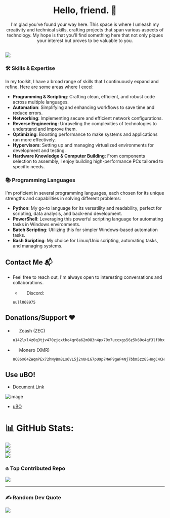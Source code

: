 <h1 align="center">Hello, friend. 👋</h1>

<p align="center">
  I'm glad you've found your way here. This space is where I unleash my creativity and technical skills, crafting projects that span various aspects of technology. My hope is that you'll find something here that not only piques your interest but proves to be valuable to you.
</p>

[![](https://visitcount.itsvg.in/api?id=Scrut1ny&icon=0&color=0)](https://visitcount.itsvg.in)
---

### 🛠️ Skills & Expertise
In my toolkit, I have a broad range of skills that I continuously expand and refine. Here are some areas where I excel:

- **Programming & Scripting**: Crafting clean, efficient, and robust code across multiple languages.
- **Automation**: Simplifying and enhancing workflows to save time and reduce errors.
- **Networking**: Implementing secure and efficient network configurations.
- **Reverse Engineering**: Unraveling the complexities of technologies to understand and improve them.
- **Optimizing**: Boosting performance to make systems and applications run more effectively.
- **Hypervisors**: Setting up and managing virtualized environments for development and testing.
- **Hardware Knowledge & Computer Building**: From components selection to assembly, I enjoy building high-performance PCs tailored to specific needs.

### 📚 Programming Languages
I'm proficient in several programming languages, each chosen for its unique strengths and capabilities in solving different problems:

- **Python**: My go-to language for its versatility and readability, perfect for scripting, data analysis, and back-end development.
- **PowerShell**: Leveraging this powerful scripting language for automating tasks in Windows environments.
- **Batch Scripting**: Utilizing this for simpler Windows-based automation tasks.
- **Bash Scripting**: My choice for Linux/Unix scripting, automating tasks, and managing systems.

## Contact Me 📬
  * Feel free to reach out, I'm always open to interesting conversations and collaborations.

    * <img src="https://external-content.duckduckgo.com/ip3/discord.com.ico" width="16" height="16">  Discord:
    ```
    null068975
    ```

## Donations/Support ❤️
  * <img src="https://external-content.duckduckgo.com/ip3/z.cash.ico" width="16" height="16">  Zcash (ZEC)
    ```
    u142lxl4z0q3tjv470zjcxtkc4qr8a62m083n4px70x7uccxgs56z5k60c4qf3lf0hxm67e0emyqzaafcnqv8afyjr2jj2vppl8qtf4f8wljxqwumn3eswcxc99e8mzsfclh4a76wtwylvhys2sqqqjaq37puj64zkp5l2zhhytnrn98v3wjdkegjwzd697s8vtxw5se20x3rzux9tev3
    ```
  * <img src="https://external-content.duckduckgo.com/ip3/www.getmonero.org.ico" width="16" height="16">  Monero (XMR)
    ```
    8C86X64ZWqmPEx72hNyBm8Ls6VL5j2nUH1G7pU9p7MAF9gWP4Nj7bbm5zz8SHngC4CHArmKY4BdVnKcoDH6dT8mw7kL2u9S
    ```

## Use uBO!
- [Document Link](https://www.ic3.gov/Media/Y2022/PSA221221)

![image](https://github.com/Scrut1ny/Scrut1ny/assets/53458032/508e97fa-7470-40fb-a335-a7e0a69c6b4a)

- [uBO](https://ublockorigin.com/)

# 📊 GitHub Stats:
![](https://github-readme-stats.vercel.app/api?username=Scrut1ny&theme=dark&hide_border=false&include_all_commits=true&count_private=true)<br/>
![](https://github-readme-streak-stats.herokuapp.com/?user=Scrut1ny&theme=dark&hide_border=false)<br/>
![](https://github-readme-stats.vercel.app/api/top-langs/?username=Scrut1ny&theme=dark&hide_border=false&include_all_commits=true&count_private=true&layout=compact)

### 🔝 Top Contributed Repo
![](https://github-contributor-stats.vercel.app/api?username=Scrut1ny&limit=5&theme=dark&combine_all_yearly_contributions=true)

---
### ✍️ Random Dev Quote
![](https://quotes-github-readme.vercel.app/api?type=horizontal&theme=radical)

